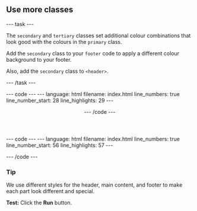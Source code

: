 <h2 class="c-project-heading--task">Use more classes</h2>

--- task ---

The `secondary` and `tertiary` classes set additional colour combinations that look good with the colours in the `primary` class.

Add the `secondary` class to your `footer` code to apply a different colour background to your footer.

Also, add the `secondary` class to `<header>`.

--- /task ---

<div class="c-project-code">
--- code ---
---
language: html
filename: index.html
line_numbers: true
line_number_start: 28
line_highlights: 29
---
    <!-- The page header code goes here -->
    <header class="border-bottom secondary">

--- /code ---
</div>

<div class="c-project-code">
--- code ---
---
language: html
filename: index.html
line_numbers: true
line_number_start: 56
line_highlights: 57
---
    <!-- Footer code goes here. -->
    <footer class="border-top secondary">

--- /code ---
</div>

<div class="c-project-callout c-project-callout--tip">

### Tip

We use different styles for the header, main content, and footer to make each part look different and special.

</div>


**Test:** Click the **Run** button. 